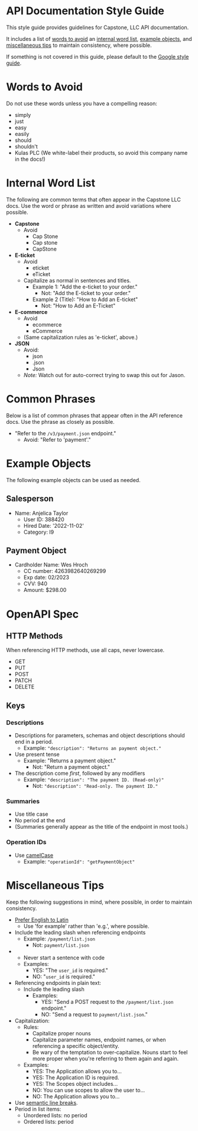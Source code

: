 # API Documentation Style Guide

This style guide provides guidelines for Capstone, LLC API documentation.

It includes a list of [words to avoid](#words-to-avoid)
an [internal word list](#internal-word-list),
[example objects](#example-objects),
and [miscellaneous tips](#miscellaneous-tips) to maintain consistency, where possible.

If something is not covered in this guide,
please default to the [Google style guide](https://developers.google.com/style).

[//]: # (&#40;please default to the [Microsoft style guide]&#40;https://docs.microsoft.com/en-us/style-guide/welcome/&#41;&#41;)

# Words to Avoid
Do not use these words unless you have a compelling reason:

- simply
- just
- easy
- easily
- should
- shouldn't
- Kulas PLC (We white-label their products, so avoid this company name in the docs!)

# Internal Word List

The following are common terms that often appear in the Capstone LLC docs.
Use the word or phrase as written and avoid variations where possible.

- **Capstone**
  - Avoid
    - Cap Stone
    - Cap stone
    - CapStone
- **E-ticket**
  - Avoid
    - eticket
    - eTicket
  - Capitalize as normal in sentences and titles.
    - Example 1: "Add the e-ticket to your order."
      - Not: "Add the E-ticket to your order."
    - Example 2 (Title): "How to Add an E-ticket"
      - Not: "How to Add an E-Ticket"
- **E-commerce**
  - Avoid
    - ecommerce
    - eCommerce
  - (Same capitalization rules as 'e-ticket', above.)
- **JSON**
  - Avoid: 
    - json
    - .json
    - Json
  - *Note:* Watch out for auto-correct trying to swap this out for Jason. 

# Common Phrases
Below is a list of common phrases that appear often in the API reference docs.
Use the phrase as closely as possible.

- "Refer to the `/v3/payment.json` endpoint."
  - Avoid: "Refer to 'payment'."

# Example Objects

The following example objects can be used as needed.

## Salesperson
- Name: Anjelica Taylor
  - User ID: 388420
  - Hired Date: '2022-11-02'
  - Category: I9

## Payment Object
- Cardholder Name: Wes Hroch
  - CC number: 4263982640269299
  - Exp date: 02/2023
  - CVV: 940
  - Amount: $298.00

# OpenAPI Spec
## HTTP Methods
When referencing HTTP methods, use all caps, never lowercase.
- GET
- PUT
- POST
- PATCH
- DELETE

## Keys
### Descriptions
- Descriptions for parameters, schemas and object descriptions should end in a period.
  - Example: `"description": "Returns an payment object."`
- Use present tense
  - Example: "Returns a payment object."
    - Not: "Return a payment object."
- The description come *first*, followed by any modifiers
  - Example: `"description": "The payment ID. (Read-only)"`
    - Not: `"description": "Read-only. The payment ID."`

### Summaries
- Use title case
- No period at the end
- (Summaries generally appear as the title of the endpoint in most tools.)

### Operation IDs
- Use [camelCase](https://en.wikipedia.org/wiki/Camel_case)
  - Example: `"operationId": "getPaymentObject"`

# Miscellaneous Tips

Keep the following suggestions in mind, where possible, in order to maintain consistency.

- [Prefer English to Latin](https://developers.google.com/style/abbreviations?hl=en#dont-use)
  - Use 'for example' rather than 'e.g.', where possible.
- Include the leading slash when referencing endpoints
  - Example: `/payment/list.json`
    - Not: `payment/list.json`
- - Never start a sentence with code
  - Examples:
    - YES: "The `user_id` is required."
    - NO: "`user_id` is required."
- Referencing endpoints in plain text:
  - Include the leading slash
    - Examples:
      - YES: "Send a POST request to the `/payment/list.json` endpoint."
      - NO: "Send a request to `payment/list.json`."
- Capitalization:
  - Rules:
    - Capitalize proper nouns
    - Capitalize parameter names, endpoint names, or when referencing a specific object/entity.
    - Be wary of the temptation to over-capitalize. Nouns start to feel more proper when you're referring to them again and again.
  - Examples:
    - YES: The Application allows you to...
    - YES: The Application ID is required.
    - YES: The Scopes object includes...
    - NO: You can use scopes to allow the user to...
    - NO: The Application allows you to...
- Use [semantic line breaks](https://sembr.org/).
- Period in list items:
  - Unordered lists: no period
  - Ordered lists: period
